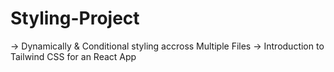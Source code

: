﻿# Styling-Project

-> Dynamically & Conditional styling accross Multiple Files
-> Introduction to Tailwind CSS for an React App
